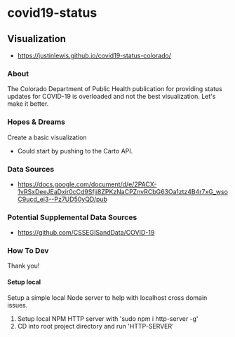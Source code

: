 # covid19-status

## Visualization
* https://justinlewis.github.io/covid19-status-colorado/

### About
The Colorado Department of Public Health publication for providing status updates for COVID-19 is overloaded and not the best visualization. Let's make it better.


### Hopes & Dreams
Create a basic visualization
* Could start by pushing to the Carto API. 

### Data Sources
* https://docs.google.com/document/d/e/2PACX-1vRSxDeeJEaDxir0cCd9Sfji8ZPKzNaCPZnvRCbG63Oa1ztz4B4r7xG_wsoC9ucd_ei3--Pz7UD50yQD/pub

### Potential Supplemental Data Sources
* https://github.com/CSSEGISandData/COVID-19

### How To Dev
Thank you!

#### Setup local
Setup a simple local Node server to help with localhost cross domain issues.
1. Setup local NPM HTTP server with 'sudo npm i http-server -g'
2. CD into root project directory and run 'HTTP-SERVER'

